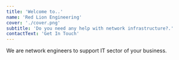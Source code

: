 ```yaml
---
title: 'Welcome to..'
name: 'Red Lion Engineering'
cover: './cover.png'
subtitle: 'Do you need any help with network infrastructure?.'
contactText: 'Get In Touch'
---
```


We are network engineers to support IT sector of your business.
